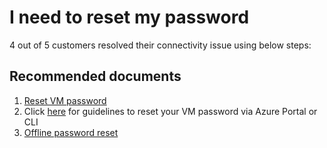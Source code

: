 <properties  
              pageTitle="I need to reset my password"
              description="I need to reset my password"
              service=""
              resource=""
              authors="tiag"
              displayOrder=""
              selfHelpType="generic"
              supportTopicIds="32615529"
              resourceTags=""
              productPesIds="15571,15797,16454"
              cloudEnvironments="public"
/>

# I need to reset my password

4 out of 5 customers resolved their connectivity issue using below steps:<br>

## **Recommended documents**

1. [Reset VM password](data-blade:Microsoft_Azure_Compute.VirtualMachinePasswordReset.id.$resourceId)
2. Click [here](https://docs.microsoft.com/azure/virtual-machines/troubleshooting/troubleshoot-ssh-connection) for guidelines to reset your VM password via Azure Portal or CLI
3. [Offline password reset](https://docs.microsoft.com/azure/virtual-machines/troubleshooting/reset-password)
